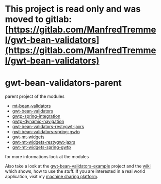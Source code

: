 # This project is read only and was moved to gitlab: [https://gitlab.com/ManfredTremmel/gwt-bean-validators](https://gitlab.com/ManfredTremmel/gwt-bean-validators)

gwt-bean-validators-parent
==========================

parent project of the modules

* [mt-bean-validators](./mt-bean-validators)
* [gwt-bean-validators](./gwt-bean-validators)
* [gwtp-spring-integration](./gwtp-spring-integration)
* [gwtp-dynamic-navigation](./gwtp-dynamic-navigation)
* [gwt-bean-validators-restygwt-jaxrs](./gwt-bean-validators-restygwt-jaxrs)
* [gwt-bean-validators-spring-gwtp](./gwt-bean-validators-spring-gwtp)
* [gwt-mt-widgets](./gwt-mt-widgets)
* [gwt-mt-widgets-restygwt-jaxrs](./gwt-mt-widgets-restygwt-jaxrs)
* [gwt-mt-widgets-spring-gwtp](./gwt-mt-widgets-spring-gwtp)

for more informations look at the modules

Also take a look at the [gwt-bean-validators-example](https://gitlab.com/ManfredTremmel/gwt-bean-validators-example) project and the [wiki](https://gitlab.com/ManfredTremmel/gwt-bean-validators-example/-/wikis/home) which shows, how to use the stuff.
If you are interested in a real world application, visit my [machine sharing platform](https://www.m-share.de/).
